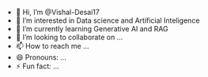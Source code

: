 - 👋 Hi, I’m @Vishal-Desai17
- 👀 I’m interested in Data science and Artificial Inteligence 
- 🌱 I’m currently learning Generative AI and RAG
- 💞️ I’m looking to collaborate on ...
- 📫 How to reach me ...
- 😄 Pronouns: ...
- ⚡ Fun fact: ...

<!---
Vishal-Desai17/Vishal-Desai17 is a ✨ special ✨ repository because its `README.md` (this file) appears on your GitHub profile.
You can click the Preview link to take a look at your changes.
--->
